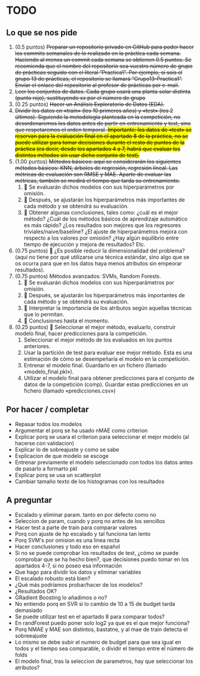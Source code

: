 # TODO

## Lo que se nos pide

1) (0.5 puntos) <del>Preparar un repositorio privado en GitHub para poder hacer los commits semanales de lo realizado en la práctica cada semana. Haciendo al menos un commit cada semana se obtienen 0.5 puntos. Se recomienda que el nombre del repositorio sea vuestro número de grupo de prácticas seguido con el literal “Practica1”. Por ejemplo, si sois el grupo 13 de prácticas, el repositorio se llamará “Grupo13-Practica1”. Enviar el enlace del repositorio al profesor de prácticas por e-mail.</del>
2) <del>Leer los conjuntos de datos. Cada grupo usará una planta solar distinta (punto rojo), sustituyendo xx por el número de grupo</del>
3) (0.25 puntos) <del>Hacer un Análisis Exploratorio de Datos (EDA).</del>
4) <del>Dividir los datos en «train» (los 10 primeros años) y «test» (los 2 últimos). Siguiendo la metodología planteada en la competición, no desordenaremos los datos antes de partir en entrenamiento y test, sino que respetaremos el orden temporal. <mark>Importante: los datos de «test» se reservan para la evaluación final en el apartado 8 de la práctica, no se puede utilizar para tomar decisiones durante el resto de puntos de la práctica (es decir, desde los apartados 4 a 7, habrá que evaluar los distintos métodos sin usar dicho conjunto de test).</mark></del>
5) (1.00 puntos) <del>Métodos básicos: aquí se considerarán los siguientes métodos básicos: KNN, árboles de regresión, regresión lineal. Las métricas de evaluación son RMSE y MAE. Aparte de evaluar las métricas, también se medirá el tiempo que tarda su entrenamiento.</del>
   1) 🚨 Se evaluarán dichos modelos con sus hiperparámetros por omisión.
   2) 🚨 Después, se ajustarán los hiperparámetros más importantes de cada método y se obtendrá su evaluación.
   3) 🚨 Obtener algunas conclusiones, tales como: ¿cuál es el mejor método? ¿Cuál de los métodos básicos de aprendizaje automático es más rápido? ¿Los resultados son mejores que los regresores triviales/naive/baseline? ¿El ajuste de hiperparámetros mejora con respecto a los valores por omisión? ¿Hay algún equilibrio entre tiempo de ejecución y mejora de resultados? Etc.
6) (0.75 puntos) 🚨 ¿Es posible reducir la dimensionalidad del problema? (aquí no tiene por qué utilizarse una técnica estándar, sino algo que se os ocurra para que en los datos haya menos atributos sin empeorar resultados).
7) (0.75 puntos) Métodos avanzados: SVMs, Random Forests.
   1) 🚨 Se evaluarán dichos modelos con sus hiperparámetros por omisión.
   2) 🚨 Después, se ajustarán los hiperparámetros más importantes de cada método y se obtendrá su evaluación.
   3) 🚨 Interpretar la importancia de los atributos según aquellas técnicas que lo permitan.
   4) 🚨 Conclusiones hasta el momento.
8) (0.25 puntos) 🚨 Seleccionar el mejor método, evaluarlo, construir modelo final, hacer predicciones para la competición.
   1) Seleccionar el mejor método de los evaluados en los puntos anteriores.
   2) Usar la partición de test para evaluar ese mejor método. Esta es una estimación de cómo se desempeñaría el modelo en la competición.
   3) Entrenar el modelo final. Guardarlo en un fichero (llamado «modelo_final.pkl»).
   4) Utilizar el modelo final para obtener predicciones para el conjunto de datos de la competición (comp). Guardar estas predicciones en un fichero (llamado «predicciones.csv»)

## Por hacer / completar

- Repasar todos los modelos
- Argumentar el porq se ha usado nMAE como criterion
- Explicar porq se usara el criterion para seleccionar el mejor modelo (al hacerse con validacion)
- Explicar lo de sobreajuste y como se sabe
- Explicacion de que modelo se escoge
- Entrenar previamente el modelo seleccionado con todos los datos antes de pasarlo a formarto pkl
- Explicar porq se usa un scatterplot
- Cambiar tamaño texto de los histogramas con los resultados

## A preguntar

- Escalado y eliminar param. tanto en por defecto como no
- Seleccion de param, cuando y porq no antes de los sencillos
- Hacer test a parte de train para comparar valores
- Porq con ajuste de hp escalado y tal funciona tan lento
- Porq SVM's por omision es una linea recta
- Hacer conclusiones y todo eso en español
- Si no se puede comprobar los resultados de test, ¿cómo se puede comprobar que se ha hecho bien?, que decisiones puedo tomar en los apartados 4-7, si no poseo esa información
- Que hago para dividir los datos y eliminar variables
- El escalado robusto está bien?
- ¿Qué más podríamos probar/hacer de los modelos?
- ¿Resultados OK?
- GRadient Boosting lo añadimos o no?
- No entiendo porq en SVR si lo cambio de 10 a 15 de budget tarda demasiado
- Se puede utilizar test en el apartado 8 para comparar todos?
- En randForest puedo poner solo log2 ya que es el que mejor funciona?
- Porq NMAE y MAE son distintos, bastatne, y al mae de train detecta el sobreeajuste
- Lo mismo se debe subir el numero de budget para que sea igual en todos y el tiempo sea comparable, o dividir el tiempo entre el número de folds
- El modelo final, tras la seleccion de parametros, hay que seleccionar los atributos?